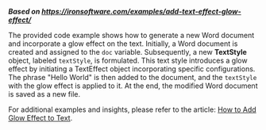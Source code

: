 ***Based on <https://ironsoftware.com/examples/add-text-effect-glow-effect/>***

The provided code example shows how to generate a new Word document and incorporate a glow effect on the text. Initially, a Word document is created and assigned to the `doc` variable. Subsequently, a new **TextStyle** object, labeled `textStyle`, is formulated. This text style introduces a glow effect by initiating a TextEffect object incorporating specific configurations. The phrase "Hello World" is then added to the document, and the `textStyle` with the glow effect is applied to it. At the end, the modified Word document is saved as a new file.

For additional examples and insights, please refer to the article: [How to Add Glow Effect to Text](https://ironsoftware.com/csharp/word/how-to/text-effect-glow-effect/).